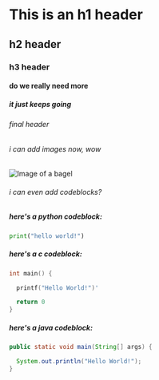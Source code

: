 # This is an h1 header
## h2 header
### h3 header
#### do we really need more
##### it just keeps going
###### final header

###### i can add images now, wow

![Image of a bagel](https://food.fnr.sndimg.com/content/dam/images/food/fullset/2022/02/16/0/FNM_030122-Homemade-Bagels_s4x3.jpg.rend.hgtvcom.1280.1280.suffix/1645023418907.jpeg)

###### i can even add codeblocks?

##### here's a python codeblock:
```py
print("hello world!")
```
##### here's a c codeblock:
```c
int main() {

  printf("Hello World!")'

  return 0
}
```
##### here's a java codeblock:
```java
public static void main(String[] args) {

  System.out.println("Hello World!");      
}
```
